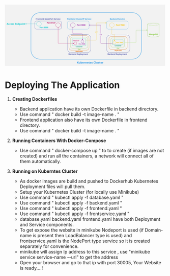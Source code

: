 
![Diagram](https://github.com/Helion55/Kubernetes-Deployment-MERN-Application/blob/main/Kubernetes-Deployment-MERN-Application-Diagram.jpg?raw=true)

# Deploying The Application 

1. **Creating Dockerfiles**
   - Backend application have its own Dockerfile in backend directory.
   - Use command " docker build -t image-name . "
   - Frontend application also have its own Dockerfile in frontend directory.
   - Use command " docker build -t image-name . "

3. **Running Containers With Docker-Compose**
   - Use command " docker-compose up " to to create (if images are not created) and run all the containers, a network will connect all of them automatically.

4. **Running on Kuberntes Cluster**
   - As docker images are build and pushed to Dockerhub Kubernetes Deployment files will pull them.
   - Setup your Kubernetes Cluster (for locally use Minikube) 
   - Use command " kubectl apply -f database.yaml "
   - Use command " kubectl apply -f backend.yaml "
   - Use command " kubectl apply -f frontend.yaml "
   - Use command " kubectl apply -f frontservice.yaml "
   - database.yaml backend.yaml frontend.yaml have both Deployment and Service components.
   - To get expose the website in minikube Nodeport is used (if Domain-name is present then LoadBalancer type is used) and frontservice.yaml is the NodePort type service so it is created separately for convenience.
   - minikube will assign Ip address to this service , use "minikube service service-name --url" to get the address
   - Open your browser and go to that ip with port 30005, Your Website is ready....!

